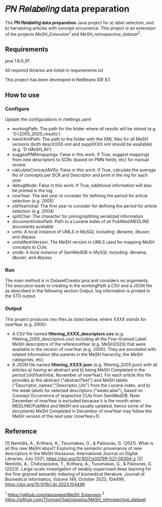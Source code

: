 # 𝑃𝑁 𝑅𝑒𝑙𝑎𝑏𝑒𝑙𝑖𝑛𝑔 data preparation

The **𝑃𝑁 𝑅𝑒𝑙𝑎𝑏𝑒𝑙𝑖𝑛𝑔 data preparation** Java project for a) label selection, and b) harvesting articles with concept occurrence. 
This project is an extension of the projects *MeSH_Extension<sup>1</sup>* and *MeSH_retrospective_dataset<sup>2</sup>*.

## Requirements
java 1.8.0_91

All required libraries are listed in requirements.txt

This project has been developed in NetBeans IDE 8.1

## How to use

### Configure
 Update the configurations in /settings.yaml
 
* workingPath: The path for the folder where all results will be stored (e.g. 'D:\\2005_2020_results')
* meshXmlPath: The path to the folder with the XML files for all MeSH versions (both descXXXX.xml and suppXXXX.xml should be available) (e.g. 'D:\\MeSH_All')
* suggestPMNmappings: False in this work. If True, suggest mappings from new descriptors to SCRs (based on PMN fields, etc) for manual review
* calculateConceptAVGs: False in this work. If True, calculate the average No of concepts per SCR and Descriptor and print in the log for each year
* debugMode: False in this work. If True, additional information will also be printed in the log
* nowYear: The last year to consider for defining the period for article selection (e.g. 2005)
* oldYearInitial: The first year to consider for defining the period for article selection (e.g. 2004)
* splitChar: The character for joining/splitting serialized information
* documentIndexPath: Path to a Lucene index of all PubMed/MEDLINE documents available 
* umls: A local instance of UMLS in MySQL including: dbname, dbuser, and dbpass
* umlsMeshVersion: The MeSH version in UMLS used for mapping MeSH concepts to CUIs
* smdb: A local instance of SemMedDB in MySQL including: dbname, dbuser, and dbpass


### Run
The main method is in DatasetCreator.java and considers no arguments. 
The execution leads to creating in the workingPath a CSV and a JSON file as described in the following section Output. log information is printed in the STD output.

### Output
This project produces two files as listed below, where XXXX stands for nowYear (e.g. 2005):
* A CSV file named **filtering_XXXX_descriptors.csv** (e.g. filtering_2005_descriptors.csv) including all the Fine-Grained Label MeSH descriptors of the referenceYear (e.g. MeSH2020) that were available in the version of nowYear (e.g. 2005). They are annotated with related information (the parents in the MeSH hierarchy, the MeSH categories, etc)
* A JSON file named **filtering_XXXX.json** (e.g. filtering_2005.json) with all articles a) having an abstract and b) being MeSH Completed in the period [oldYearInitial, November of nowYear]. For each article this file provides a) the abstract ("abstractText") and MeSH labels ("Descriptor_names","Descriptor_UIs") from the Lucene index, and b) the weak labels for selected descriptors ("weakLabel"), based on Concept Occurrence of respective CUIs from SemMedDB. Note: December of nowYear is excluded because it is the month when MEDLINE/PubMed and MeSH are usually updated, hence some of the documents MeSH Completed in December of nowYear may follow the MeSH version of the next year (nowYear+1).

## Reference

[1] Nentidis, A., Krithara, A., Tsoumakas, G., & Paliouras, G. (2021). What is all this new MeSH about? Exploring the semantic provenance of new descriptors in the MeSH thesaurus. International Journal on Digital Libraries, July 2021, https://doi.org/10.1007/s00799-021-00304-z
[2] Nentidis, A., Chatzopoulos, T., Krithara, A., Tsoumakas, G., & Paliouras, G. (2023). Large-scale investigation of weakly-supervised deep learning for the fine-grained semantic indexing of biomedical literature. Journal of Biomedical Informatics, Volume 146, October 2023, 104499, https://doi.org/10.1016/j.jbi.2023.104499

<sup>1</sup> https://github.com/tasosnent/MeSH_Extension
<sup>2</sup> https://github.com/ThomasChatzopoulos/MeSH_retrospective_dataset

